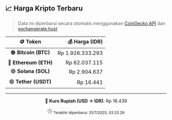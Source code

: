 

<!-- HARGA_KRIPTO -->
## 📈 Harga Kripto Terbaru

> Data ini diperbarui secara otomatis menggunakan [CoinGecko API](https://www.coingecko.com/) dan [exchangerate.host](https://exchangerate.host/)

<div align="center">

| 🪙 Token | 💰 Harga (IDR) |
|:------:|---------------:|
| 🟠 **Bitcoin (BTC)**   | Rp 1.926.333.293 |
| 🔵 **Ethereum (ETH)**  | Rp 62.037.115 |
| 🟣 **Solana (SOL)**    | Rp 2.904.637 |
| 🟢 **Tether (USDT)**   | Rp 16.441 |

---

💱 **Kurs Rupiah (USD → IDR)**: Rp 16.439

🕒 <sub>Terakhir diperbarui: 31/7/2025, 03.33.29</sub>

</div>
<!-- /HARGA_KRIPTO -->